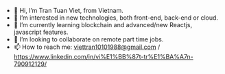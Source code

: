 - 👋 Hi, I’m Tran Tuan Viet, from Vietnam. 
- 👀 I’m interested in new technologies, both front-end, back-end or cloud.
- 🌱 I’m currently learning blockchain and advanced/new Reactjs, javascript features.
- 💞️ I’m looking to collaborate on remote part time jobs.
- 📫 How to reach me: viettran10101988@gmail.com / https://www.linkedin.com/in/vi%E1%BB%87t-tr%E1%BA%A7n-790912129/

<!---
viettran1010/viettran1010 is a ✨ special ✨ repository because its `README.md` (this file) appears on your GitHub profile.
You can click the Preview link to take a look at your changes.
--->
